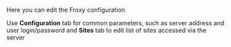 <script src="/js/api.js" defer> </script>
<script src="/js/home.js" defer> </script>

Here you can edit the Froxy configuration

Use **Configuration** tab for common parameters, such as server address and
user login/password and **Sites** tab to edit list of sites accessed via
the server

